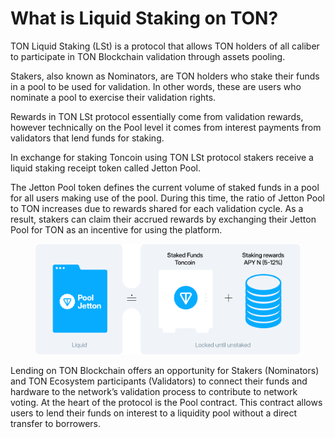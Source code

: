# What is Liquid Staking on TON?

TON Liquid Staking (LSt) is a protocol that allows TON holders of all caliber to participate in TON Blockchain validation through assets pooling.

Stakers, also known as Nominators, are TON holders who stake their funds in a pool to be used for validation. In other words, these are users who nominate a pool to exercise their validation rights.

Rewards in TON LSt protocol essentially come from validation rewards, however technically on the Pool level it comes from interest payments from validators that lend funds for staking.

In exchange for staking Toncoin using TON LSt protocol stakers receive a liquid staking receipt token called Jetton Pool.&#x20;

The Jetton Pool token defines the current volume of staked funds in a pool for all users making use of the pool. During this time, the ratio of Jetton Pool to TON increases due to rewards shared for each validation cycle. As a result, stakers can claim their accrued rewards by exchanging their Jetton Pool for TON as an incentive for using the platform.&#x20;

<figure><img src=".gitbook/assets/TON_Liquid_Staking.svg" alt=""><figcaption></figcaption></figure>

Lending on TON Blockchain offers an opportunity for Stakers (Nominators) and TON Ecosystem participants (Validators) to connect their funds and hardware to the network’s validation process to contribute to network voting. At the heart of the protocol is the Pool contract. This contract allows users to lend their funds on interest to a liquidity pool without a direct transfer to borrowers.

##
